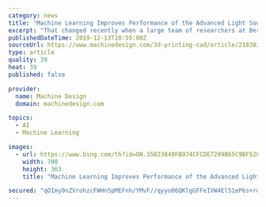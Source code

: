 ```yaml
---
category: news
title: "Machine Learning Improves Performance of the Advanced Light Source"
excerpt: "That changed recently when a large team of researchers at Berkeley Lab and UC Berkeley developed a method of using machine learning to improve the stability of the synchrotron light beam’s size by using an algorithm to make adjustments that largely ..."
publishedDateTime: 2019-12-13T20:55:00Z
sourceUrl: https://www.machinedesign.com/3d-printing-cad/article/21838329/machine-learning-improves-performance-of-the-advanced-light-source
type: article
quality: 39
heat: 39
published: false

provider:
  name: Machine Design
  domain: machinedesign.com

topics:
  - AI
  - Machine Learning

images:
  - url: https://www.bing.com/th?id=ON.35B23849FB974CFCDE7299B65C9BF528
    width: 700
    height: 363
    title: "Machine Learning Improves Performance of the Advanced Light Source"

secured: "qOImy0nZVrohzcFWHn5pMEFnh/YMvF//qyyo06QKlgGFFeIVW4ElS1eP6s+rdW+vCK4Om4p+TYYkaoV7h+wnhaIrxiM75gKI2H5GajRrAuxwAdrZRCIaAAF1E7o3oKBRSsyssdiimYUtzrNt2kjm4uAD+Tu52Nb1KDSdcb46iKluv6yfEZ9n9RtspDu1a7kgzWRGtWe+qdzSPr5vI//CdcOC8rhSnPvdnAhrn1HuNZ+FTfk4Sk4r8nSWIlCmzG8nhh2ZEO/haAKnnBy+zHQxFQ==;l/6JM3sEjNgZCxg01JQ3yA=="
---
```


